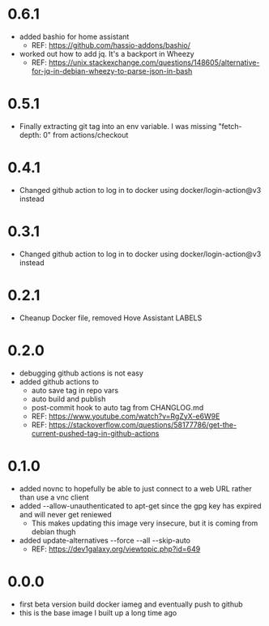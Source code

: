 
# 0.6.1
* added bashio for home assistant
    * REF: https://github.com/hassio-addons/bashio/
* worked out how to add jq. It's a backport in Wheezy
    * REF: https://unix.stackexchange.com/questions/148605/alternative-for-jq-in-debian-wheezy-to-parse-json-in-bash

# 0.5.1
* Finally extracting git tag into an env variable. I was missing "fetch-depth: 0" from actions/checkout

# 0.4.1
* Changed github action to log in to docker using docker/login-action@v3 instead

# 0.3.1
* Changed github action to log in to docker using docker/login-action@v3 instead

# 0.2.1
* Cheanup Docker file, removed Hove Assistant LABELS

# 0.2.0
* debugging github actions is not easy
* added github actions to
    * auto save tag in repo vars
    * auto build and publish
    * post-commit hook to auto tag from CHANGLOG.md
    * REF: https://www.youtube.com/watch?v=RgZyX-e6W9E
    * REF: https://stackoverflow.com/questions/58177786/get-the-current-pushed-tag-in-github-actions

# 0.1.0
* added novnc to hopefully be able to just connect to a web URL rather than use a vnc client
* added --allow-unauthenticated to apt-get since the gpg key has expired and will never get reniewed
    * This makes updating this image very insecure, but it is coming from debian thugh
* added update-alternatives --force --all --skip-auto
    * REF: https://dev1galaxy.org/viewtopic.php?id=649

# 0.0.0
* first beta version build docker iameg and eventually push to github
* this is the base image I built up a long time ago

